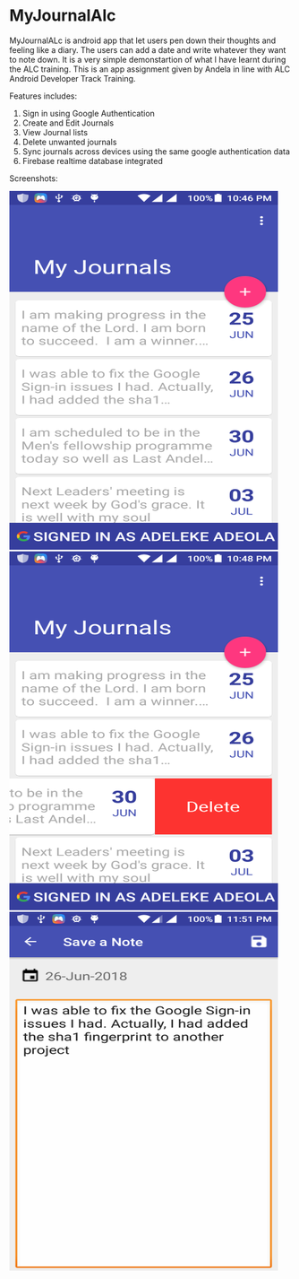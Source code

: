 # MyJournalAlc
MyJournalALc is android app that let users pen down their thoughts and feeling like a diary. The users can add a date and write whatever they want to note down. It is a very simple demonstartion of what l have learnt during the ALC training. This is an app assignment given by Andela in line with ALC Android Developer Track Training.

Features includes:
1. Sign in using Google Authentication
2. Create and Edit Journals
3. View Journal lists
4. Delete unwanted journals
5. Sync journals across devices using the same google authentication data
6. Firebase realtime database integrated

Screenshots:

![ScreenShot](/ScreenShot/device-2018-06-29-224709.png)
![ScreenShot](/ScreenShot/device-2018-06-29-224818.png)
![ScreenShot](/ScreenShot/device-2018-06-29-235207.png)


